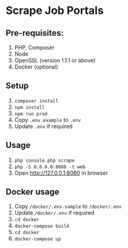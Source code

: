 # Scrape Job Portals

## Pre-requisites:

1. PHP, Composer
1. Node
1. OpenSSL (version 1.1.1 or above)
1. Docker (optional)

## Setup
1. `composer install`
1. `npm install`
1. `npm run prod`
1. Copy `.env.example` to `.env`
1. Update `.env` if required

## Usage
1. `php console.php scrape`
1. `php -S 0.0.0.0:8080 -t web`
1. Open http://127.0.0.1:8080 in browser

## Docker usage

1. Copy `/docker/.env.sample` to `/docker/.env`
1. Update `/docker/.env` if required
1. `cd docker`
1. `docker-compose build`
1. `cd docker`
1. `docker-compose up`

